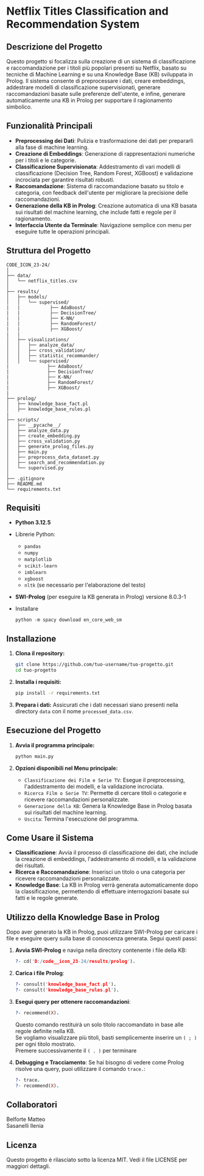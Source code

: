 
# Netflix Titles Classification and Recommendation System

## Descrizione del Progetto

Questo progetto si focalizza sulla creazione di un sistema di classificazione e raccomandazione per i titoli più popolari presenti su Netflix, basato su tecniche di Machine Learning e su una Knowledge Base (KB) sviluppata in Prolog. Il sistema consente di preprocessare i dati, creare embeddings, addestrare modelli di classificazione supervisionati, generare raccomandazioni basate sulle preferenze dell'utente, e infine, generare automaticamente una KB in Prolog per supportare il ragionamento simbolico.

## Funzionalità Principali

- **Preprocessing dei Dati**: Pulizia e trasformazione dei dati per prepararli alla fase di machine learning.
- **Creazione di Embeddings**: Generazione di rappresentazioni numeriche per i titoli e le categorie.
- **Classificazione Supervisionata**: Addestramento di vari modelli di classificazione (Decision Tree, Random Forest, XGBoost) e validazione incrociata per garantire risultati robusti.
- **Raccomandazione**: Sistema di raccomandazione basato su titolo e categoria, con feedback dell'utente per migliorare la precisione delle raccomandazioni.
- **Generazione della KB in Prolog**: Creazione automatica di una KB basata sui risultati del machine learning, che include fatti e regole per il ragionamento.
- **Interfaccia Utente da Terminale**: Navigazione semplice con menu per eseguire tutte le operazioni principali.

## Struttura del Progetto
```
CODE_ICON_23-24/
│
├── data/
│   └── netflix_titles.csv
│
├── results/
│   ├── models/
│   │   └── supervised/
|   |           ├── AdaBoost/
|   |           ├── DecisionTree/
|   |           ├── K-NN/
|   |           ├── RandomForest/
|   |           ├── XGBoost/
|   |
│   ├── visualizations/
│   │   ├── analyze_data/
│   │   ├── cross_validation/
│   │   ├── statistic_recommander/
│   │   └── supervised/
|              ├── AdaBoost/
|              ├── DecisionTree/
|              ├── K-NN/
|              ├── RandomForest/
|              ├── XGBoost/
|
├── prolog/
│   ├── knowledge_base_fact.pl
│   ├── knowledge_base_rules.pl
|
├── scripts/
│   ├── __pycache__/
│   ├── analyze_data.py
│   ├── create_embedding.py
│   ├── cross_validation.py
│   ├── generate_prolog_files.py
│   ├── main.py
│   ├── preprocess_data_dataset.py
│   ├── search_and_recommendation.py
│   └── supervised.py
│
├── .gitignore
├── README.md
└── requirements.txt
```

## Requisiti

- **Python 3.12.5**
- Librerie Python:
  - `pandas`
  - `numpy`
  - `matplotlib`
  - `scikit-learn`
  - `imblearn`
  - `xgboost`
  - `nltk` (se necessario per l'elaborazione del testo)
- **SWI-Prolog** (per eseguire la KB generata in Prolog) versione 8.0.3-1
  
- Installare
   ```
   python -m spacy download en_core_web_sm
   ```

## Installazione

1. **Clona il repository:**
   ```bash
   git clone https://github.com/tuo-username/tuo-progetto.git
   cd tuo-progetto
   ```

2. **Installa i requisiti:**
   ```bash
   pip install -r requirements.txt
   ```

3. **Prepara i dati:**
   Assicurati che i dati necessari siano presenti nella directory `data` con il nome `processed_data.csv`.

## Esecuzione del Progetto

1. **Avvia il programma principale:**
   ```bash
   python main.py
   ```

2. **Opzioni disponibili nel Menu principale:**
   - `Classificazione dei Film e Serie TV`: Esegue il preprocessing, l'addestramento dei modelli, e la validazione incrociata.
   - `Ricerca Film o Serie TV`: Permette di cercare titoli o categorie e ricevere raccomandazioni personalizzate.
   - `Generazione della KB`: Genera la Knowledge Base in Prolog basata sui risultati del machine learning.
   - `Uscita`: Termina l'esecuzione del programma.

## Come Usare il Sistema

- **Classificazione**: Avvia il processo di classificazione dei dati, che include la creazione di embeddings, l'addestramento di modelli, e la validazione dei risultati.
- **Ricerca e Raccomandazione**: Inserisci un titolo o una categoria per ricevere raccomandazioni personalizzate.
- **Knowledge Base**: La KB in Prolog verrà generata automaticamente dopo la classificazione, permettendo di effettuare interrogazioni basate sui fatti e le regole generate.

## Utilizzo della Knowledge Base in Prolog

Dopo aver generato la KB in Prolog, puoi utilizzare SWI-Prolog per caricare i file e eseguire query sulla base di conoscenza generata. Segui questi passi:

1. **Avvia SWI-Prolog** e naviga nella directory contenente i file della KB:
   ```prolog
   ?- cd('D:/code__icon_23-24/results/prolog').
   ```

2. **Carica i file Prolog**:
   ```prolog
   ?- consult('knowledge_base_fact.pl').
   ?- consult('knowledge_base_rules.pl').
   ```

3. **Esegui query per ottenere raccomandazioni**:
   ```prolog
   ?- recommend(X).
   ```
   Questo comando restituirà un solo titolo raccomandato in base alle regole definite nella KB.\
   Se vogliamo visualizzare più titoli, basti semplicemente inserire un `( ; )` per ogni titolo mostrato. \
   Premere successivamente il `( . )` per terminare

4. **Debugging e Tracciamento**:
   Se hai bisogno di vedere come Prolog risolve una query, puoi utilizzare il comando `trace.`:
   ```prolog
   ?- trace.
   ?- recommend(X).
   ```

## Collaboratori

Belforte Matteo \
Sasanelli Ilenia


## Licenza

Questo progetto è rilasciato sotto la licenza MIT. Vedi il file LICENSE per maggiori dettagli.
